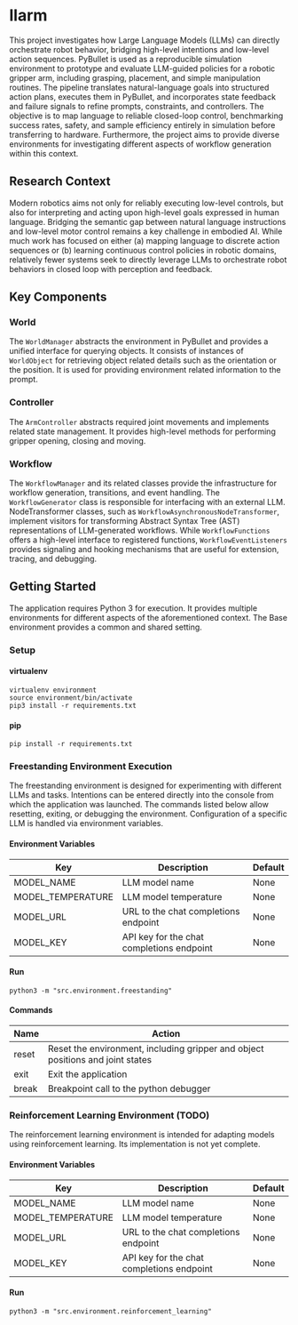 # llarm

This project investigates how Large Language Models (LLMs) can directly orchestrate robot behavior, bridging high-level intentions and low-level action sequences. PyBullet is used as a reproducible simulation environment to prototype and evaluate LLM-guided policies for a robotic gripper arm, including grasping, placement, and simple manipulation routines. The pipeline translates natural-language goals into structured action plans, executes them in PyBullet, and incorporates state feedback and failure signals to refine prompts, constraints, and controllers. The objective is to map language to reliable closed-loop control, benchmarking success rates, safety, and sample efficiency entirely in simulation before transferring to hardware. Furthermore, the project aims to provide diverse environments for investigating different aspects of workflow generation within this context.

## Research Context

Modern robotics aims not only for reliably executing low-level controls, but also for interpreting and acting upon high-level goals expressed in human language. Bridging the semantic gap between natural language instructions and low-level motor control remains a key challenge in embodied AI. While much work has focused on either (a) mapping language to discrete action sequences or (b) learning continuous control policies in robotic domains, relatively fewer systems seek to directly leverage LLMs to orchestrate robot behaviors in closed loop with perception and feedback.

## Key Components
### World

The `WorldManager` abstracts the environment in PyBullet and provides a unified interface for querying objects. It consists of instances of `WorldObject` for retrieving object related details such as the orientation or the position. It is used for providing environment related information to the prompt.

### Controller

The `ArmController` abstracts required joint movements and implements related state management. It provides high-level methods for performing gripper opening, closing and moving.

### Workflow

The `WorkflowManager` and its related classes provide the infrastructure for workflow generation, transitions, and event handling. The `WorkflowGenerator` class is responsible for interfacing with an external LLM. NodeTransformer classes, such as `WorkflowAsynchronousNodeTransformer`, implement visitors for transforming Abstract Syntax Tree (AST) representations of LLM-generated workflows. While `WorkflowFunctions` offers a high-level interface to registered functions, `WorkflowEventListeners` provides signaling and hooking mechanisms that are useful for extension, tracing, and debugging.

## Getting Started

The application requires Python 3 for execution. It provides multiple environments for different aspects of the aforementioned context. The Base environment provides a common and shared setting.

### Setup

#### virtualenv


```shell
virtualenv environment
source environment/bin/activate
pip3 install -r requirements.txt
```

#### pip

``` shell
pip install -r requirements.txt
```

### Freestanding Environment Execution

The freestanding environment is designed for experimenting with different LLMs and tasks. Intentions can be entered directly into the console from which the application was launched. The commands listed below allow resetting, exiting, or debugging the environment. Configuration of a specific LLM is handled via environment variables.

#### Environment Variables

| Key               | Description                               | Default |
|-------------------|-------------------------------------------|---------|
| MODEL_NAME        | LLM model name                            | None    |
| MODEL_TEMPERATURE | LLM model temperature                     | None    |
| MODEL_URL         | URL to the chat completions endpoint      | None    |
| MODEL_KEY         | API key for the chat completions endpoint | None    |

#### Run

``` shell
python3 -m "src.environment.freestanding"
```

#### Commands

| Name  | Action                                                                         |
|-------|--------------------------------------------------------------------------------|
| reset | Reset the environment, including gripper and object positions and joint states |
| exit  | Exit the application                                                           |
| break | Breakpoint call to the python debugger                                         |

### Reinforcement Learning Environment (TODO)

The reinforcement learning environment is intended for adapting models using reinforcement learning. Its implementation is not yet complete.

#### Environment Variables

| Key               | Description                               | Default |
|-------------------|-------------------------------------------|---------|
| MODEL_NAME        | LLM model name                            | None    |
| MODEL_TEMPERATURE | LLM model temperature                     | None    |
| MODEL_URL         | URL to the chat completions endpoint      | None    |
| MODEL_KEY         | API key for the chat completions endpoint | None    |

#### Run

``` shell
python3 -m "src.environment.reinforcement_learning"
```
